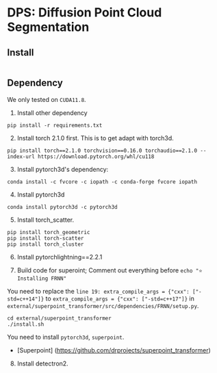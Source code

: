 # DPS: Diffusion Point Cloud Segmentation

## Install
```

```

## Dependency

We only tested on `CUDA11.8`.

1. Install other dependency
```
pip install -r requirements.txt
```

2. Install torch 2.1.0 first. This is to get adapt with torch3d.

```
pip install torch==2.1.0 torchvision==0.16.0 torchaudio==2.1.0 --index-url https://download.pytorch.org/whl/cu118
```

3. Install pytorch3d's dependency:
```
conda install -c fvcore -c iopath -c conda-forge fvcore iopath
```

4. Install pytorch3d
```
conda install pytorch3d -c pytorch3d
```

5. Install torch_scatter.
```
pip install torch_geometric
pip install torch-scatter
pip install torch_cluster
```

6. Install pytorchlightning==2.2.1

7. Build code for superoint; Comment out everything before `echo "⭐ Installing FRNN"`

You need to replace the `line 19: extra_compile_args = {"cxx": ["-std=c++14"]}` to `extra_compile_args = {"cxx": ["-std=c++17"]}` in `external/superpoint_transformer/src/dependencies/FRNN/setup.py`.

```
cd external/superpoint_transformer
./install.sh
```

You need to install `pytorch3d`, `superpoint`.

- [Superpoint] (https://github.com/drprojects/superpoint_transformer)

8. Install detectron2.